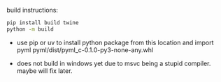 build instructions:

```bash
pip install build twine
python -m build
```
- use pip or uv to install python package from this location and import pyml
pyml/dist/pyml_c-0.1.0-py3-none-any.whl

- does not build in windows yet due to msvc being a stupid compiler. maybe will fix later.
